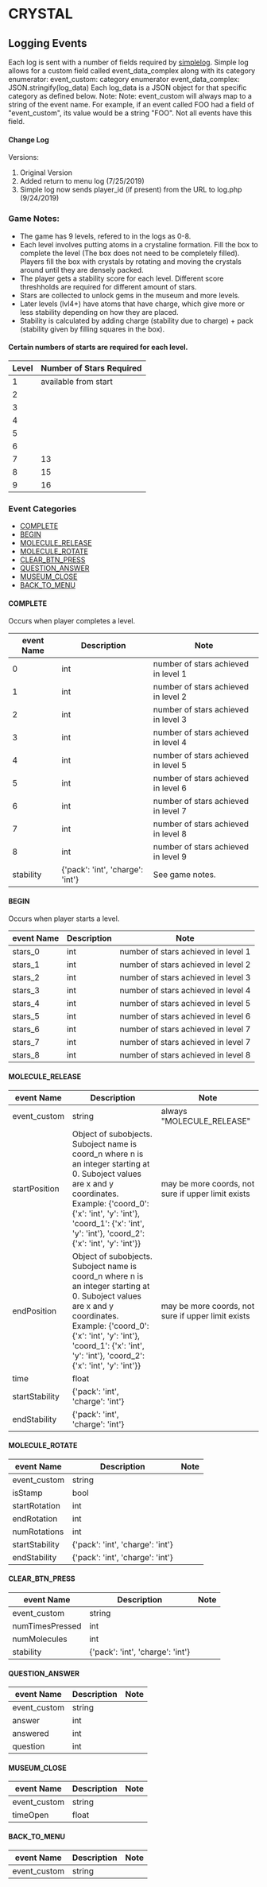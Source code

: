 # CRYSTAL
## Logging Events
Each log is sent with a number of fields required by [simplelog](https://github.com/fielddaylab/simplelog). Simple log allows for a custom field called event_data_complex along with its category enumerator:
  event_custom: category enumerator
  event_data_complex: JSON.stringify(log_data)
Each log_data is a JSON object for that specific category as defined below.
Note: Note: event_custom will always map to a string of the event name. For example, if an event called FOO had a field of "event_custom", its value would be a string "FOO". Not all events have this field.


#### Change Log
Versions:
1. Original Version
1. Added return to menu log (7/25/2019)
1. Simple log now sends player_id (if present) from the URL to log.php (9/24/2019)


### Game Notes:
- The game has 9 levels, refered to in the logs as 0-8.
- Each level involves putting atoms in a crystaline formation. Fill the box to complete the level (The box does not need to be completely filled). Players fill the box with crystals by rotating and moving the crystals around until they are densely packed.
- The player gets a stability score for each level. Different score threshholds are required for different amount of stars.
- Stars are collected to unlock gems in the museum and more levels.
- Later levels (lvl4+) have atoms that have charge, which give more or less stability depending on how they are placed.
- Stability is calculated by adding charge (stability due to charge) + pack (stability given by filling squares in the box).

#### Certain numbers of starts are required for each level.
| Level | Number of Stars Required |
| --- | --- |
|1 | available from start|
|2 | |
|3 | |
|4 | |
|5 | |
|6 | |
|7 | 13|
|8 | 15|
|9 | 16|

### Event Categories
- [COMPLETE](#COMPLETE)
- [BEGIN](#BEGIN)
- [MOLECULE_RELEASE](#MOLECULE_RELEASE)
- [MOLECULE_ROTATE](#MOLECULE_ROTATE)
- [CLEAR_BTN_PRESS](#CLEAR_BTN_PRESS)
- [QUESTION_ANSWER](#QUESTION_ANSWER)
- [MUSEUM_CLOSE](#MUSEUM_CLOSE)
- [BACK_TO_MENU](#BACK_TO_MENU)

<a name="COMPLETE"/>

#### COMPLETE
Occurs when player completes a level.

| event Name | Description | Note |
| --- | --- | --- |
|0 |int | number of stars achieved in level 1|
|1 |int | number of stars achieved in level 2|
|2 |int | number of stars achieved in level 3|
|3 |int | number of stars achieved in level 4|
|4 |int | number of stars achieved in level 5|
|5 |int | number of stars achieved in level 6|
|6 |int | number of stars achieved in level 7|
|7 |int | number of stars achieved in level 8|
|8 |int | number of stars achieved in level 9|
|stability |{'pack': 'int', 'charge': 'int'} | See game notes. |




<a name="BEGIN"/>

#### BEGIN
Occurs when player starts a level.

| event Name | Description | Note |
| --- | --- | --- |
|stars_0 |int | number of stars achieved in level 1|
|stars_1 |int | number of stars achieved in level 2|
|stars_2 |int | number of stars achieved in level 3|
|stars_3 |int | number of stars achieved in level 4|
|stars_4 |int | number of stars achieved in level 5|
|stars_5 |int | number of stars achieved in level 6|
|stars_6 |int | number of stars achieved in level 7|
|stars_7 |int | number of stars achieved in level 7|
|stars_8 |int | number of stars achieved in level 8|




<a name="MOLECULE_RELEASE"/>

#### MOLECULE_RELEASE


| event Name | Description | Note |
| --- | --- | --- |
|event_custom | string | always "MOLECULE_RELEASE" |
|startPosition |Object of subobjects. Suboject name is coord_n where n is an integer starting at 0. Suboject values are x and y coordinates. Example: {'coord_0': {'x': 'int', 'y': 'int'}, 'coord_1': {'x': 'int', 'y': 'int'}, 'coord_2': {'x': 'int', 'y': 'int'}} | may be more coords, not sure if upper limit exists |
|endPosition  |Object of subobjects. Suboject name is coord_n where n is an integer starting at 0. Suboject values are x and y coordinates. Example: {'coord_0': {'x': 'int', 'y': 'int'}, 'coord_1': {'x': 'int', 'y': 'int'}, 'coord_2': {'x': 'int', 'y': 'int'}} | may be more coords, not sure if upper limit exists |
|time |float | |
|startStability |{'pack': 'int', 'charge': 'int'} | |
|endStability |{'pack': 'int', 'charge': 'int'} | |




<a name="MOLECULE_ROTATE"/>

#### MOLECULE_ROTATE
| event Name | Description | Note |
| --- | --- | --- |
|event_custom |string | |
|isStamp |bool | |
|startRotation |int | |
|endRotation |int | |
|numRotations |int | |
|startStability |{'pack': 'int', 'charge': 'int'} | |
|endStability |{'pack': 'int', 'charge': 'int'} | |




<a name="CLEAR_BTN_PRESS"/>

#### CLEAR_BTN_PRESS
| event Name | Description | Note |
| --- | --- | --- |
|event_custom |string | |
|numTimesPressed |int | |
|numMolecules |int | |
|stability |{'pack': 'int', 'charge': 'int'} | |




<a name="QUESTION_ANSWER"/>

#### QUESTION_ANSWER
| event Name | Description | Note |
| --- | --- | --- |
|event_custom |string | |
|answer |int | |
|answered |int | |
|question |int | |




<a name="MUSEUM_CLOSE"/>

#### MUSEUM_CLOSE
| event Name | Description | Note |
| --- | --- | --- |
|event_custom |string | |
|timeOpen |float | |




<a name="BACK_TO_MENU"/>

#### BACK_TO_MENU
| event Name | Description | Note |
| --- | --- | --- |
|event_custom | string | |


